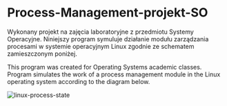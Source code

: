# Process-Management-projekt-SO

Wykonany projekt na zajęcia laboratoryjne z przedmiotu Systemy Operacyjne. Niniejszy program symuluje działanie modułu zarządzania procesami w systemie operacyjnym Linux zgodnie ze schematem zamieszczonym poniżej.

This program was created for Operating Systems academic classes. Program simulates the work of a process management module in the Linux operating system according to the diagram below.


![linux-process-state](https://www2.cs.uic.edu/~jbell/CourseNotes/OperatingSystems/images/Chapter3/3_02_ProcessState.jpg)
